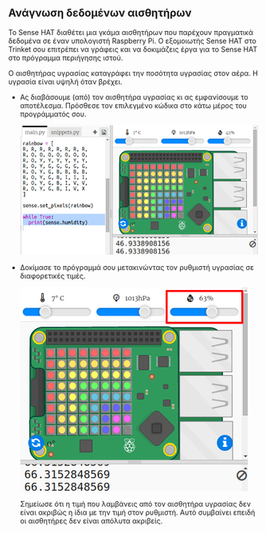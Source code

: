 ## Ανάγνωση δεδομένων αισθητήρων

Το Sense HAT διαθέτει μια γκάμα αισθητήρων που παρέχουν πραγματικά δεδομένα σε έναν υπολογιστή Raspberry Pi. Ο εξομοιωτής Sense HAT στο Trinket σου επιτρέπει να γράφεις και να δοκιμάζεις έργα για το Sense HAT στο πρόγραμμα περιήγησης ιστού.

Ο αισθητήρας υγρασίας καταγράφει την ποσότητα υγρασίας στον αέρα. Η υγρασία είναι υψηλή όταν βρέχει.

+ Ας διαβάσουμε (από) τον αισθητήρα υγρασίας κι ας εμφανίσουμε το αποτέλεσμα. Πρόσθεσε τον επιλεγμένο κώδικα στο κάτω μέρος του προγράμματός σου.
    
    ![στιγμιότυπο οθόνης](images/rainbow-humid.png)

+ Δοκίμασε το πρόγραμμά σου μετακινώντας τον ρυθμιστή υγρασίας σε διαφορετικές τιμές.
    
    ![στιγμιότυπο οθόνης](images/rainbow-slider.png)
    
    Σημείωσε ότι η τιμή που λαμβάνεις από τον αισθητήρα υγρασίας δεν είναι ακριβώς η ίδια με την τιμή στον ρυθμιστή. Αυτό συμβαίνει επειδή οι αισθητήρες δεν είναι απόλυτα ακριβείς.